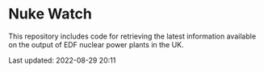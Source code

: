 # Nuke Watch

This repository includes code for retrieving the latest information available on the output of EDF nuclear power plants in the UK.

Last updated: 2022-08-29 20:11